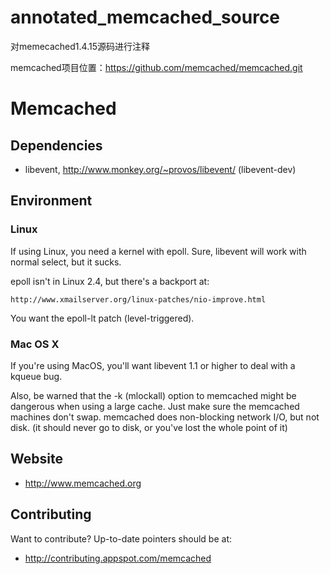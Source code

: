 annotated_memcached_source
==========================

对memecached1.4.15源码进行注释

memcached项目位置：https://github.com/memcached/memcached.git


# Memcached

## Dependencies

* libevent, http://www.monkey.org/~provos/libevent/ (libevent-dev)

## Environment

### Linux

If using Linux, you need a kernel with epoll.  Sure, libevent will
work with normal select, but it sucks.

epoll isn't in Linux 2.4, but there's a backport at:

    http://www.xmailserver.org/linux-patches/nio-improve.html

You want the epoll-lt patch (level-triggered).

### Mac OS X

If you're using MacOS, you'll want libevent 1.1 or higher to deal with
a kqueue bug.

Also, be warned that the -k (mlockall) option to memcached might be
dangerous when using a large cache.  Just make sure the memcached machines
don't swap.  memcached does non-blocking network I/O, but not disk.  (it
should never go to disk, or you've lost the whole point of it)

## Website

* http://www.memcached.org

## Contributing

Want to contribute?  Up-to-date pointers should be at:

* http://contributing.appspot.com/memcached
